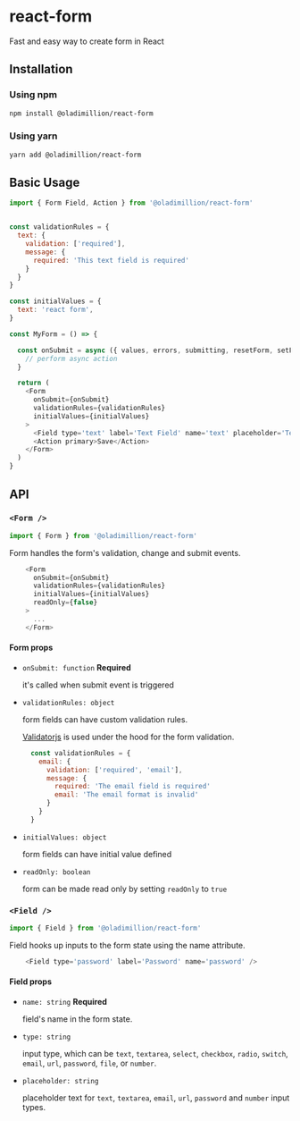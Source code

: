 # react-form

Fast and easy way to create form in React

## Installation

### Using npm

```bash
npm install @oladimillion/react-form
```

### Using yarn

```bash
yarn add @oladimillion/react-form
```

## Basic Usage

```js
import { Form Field, Action } from '@oladimillion/react-form'


const validationRules = {
  text: {
    validation: ['required'],
    message: {
      required: 'This text field is required'
    }
  }
}

const initialValues = {
  text: 'react form',
}

const MyForm = () => {

  const onSubmit = async ({ values, errors, submitting, resetForm, setFormError, setFormValue }) => {
    // perform async action
  }

  return (
    <Form 
      onSubmit={onSubmit}
      validationRules={validationRules}
      initialValues={initialValues}
    >
      <Field type='text' label='Text Field' name='text' placeholder='Text field' />
      <Action primary>Save</Action>
    </Form>
  )
}
```

## API

### `<Form />`

```js 
import { Form } from '@oladimillion/react-form'
```

Form handles the form's validation, change and submit events.

```js
    <Form 
      onSubmit={onSubmit}
      validationRules={validationRules}
      initialValues={initialValues}
      readOnly={false}
    >
      ...
    </Form>
```

#### Form props

- `onSubmit: function` **Required**

  it's called when submit event is triggered 

- `validationRules: object` 

  form fields can have custom validation rules.

  [Validatorjs](https://github.com/mikeerickson/validatorjs) is used under the hood for the form validation.

  ```js
    const validationRules = {
      email: {
        validation: ['required', 'email'],
        message: {
          required: 'The email field is required'
          email: 'The email format is invalid'
        }
      }
    }
  ```

- `initialValues: object` 

  form fields can have initial value defined

- `readOnly: boolean` 

  form can be made read only by setting `readOnly` to `true`

### `<Field />`

```js 
import { Field } from '@oladimillion/react-form'
```

Field hooks up inputs to the form state using the name attribute.

```js
    <Field type='password' label='Password' name='password' />
```

#### Field props

- `name: string` **Required**

  field's name in the form state.

- `type: string` 

  input type, which can be `text`, `textarea`, `select`, `checkbox`, `radio`, `switch`, `email`, `url`, `password`, `file`, or `number`.


- `placeholder: string` 

  placeholder text for `text`, `textarea`, `email`, `url`, `password` and `number` input types.









